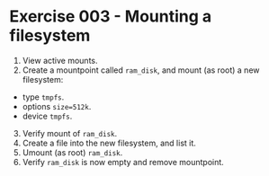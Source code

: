 # Exercise 003 - Mounting a filesystem

1. View active mounts.
2. Create a mountpoint called `ram_disk`, and mount (as root) a new filesystem:
  - type `tmpfs`.
  - options `size=512k`.
  - device `tmpfs`.
3. Verify mount of `ram_disk`.
4. Create a file into the new filesystem, and list it.
5. Umount (as root) `ram_disk`.
6. Verify `ram_disk` is now empty and remove mountpoint.
